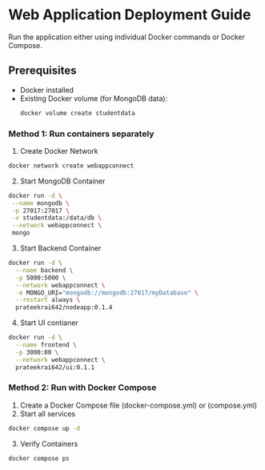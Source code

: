 # Web Application Deployment Guide

Run the application either using individual Docker commands or Docker Compose.

## Prerequisites
- Docker installed
- Existing Docker volume (for MongoDB data):
  ```bash
  docker volume create studentdata
  ```

### Method 1: Run containers separately
1. Create Docker Network
 ```bash
 docker network create webappconnect
 ```

2. Start MongoDB Container
 ```bash
docker run -d \
  --name mongodb \
  -p 27017:27017 \
  -v studentdata:/data/db \
  --network webappconnect \
  mongo
```
3. Start Backend Container
```bash
docker run -d \
  --name backend \
  -p 5000:5000 \
  --network webappconnect \
  -e MONGO_URI="mongodb://mongodb:27017/myDatabase" \
  --restart always \
  prateekrai642/nodeapp:0.1.4
```

4. Start UI contianer
```bash
docker run -d \
  --name frontend \
  -p 3000:80 \
  --network webappconnect \
  prateekrai642/ui:0.1.1
```

### Method 2: Run with Docker Compose
1. Create a Docker Compose file (docker-compose.yml) or (compose.yml)
2. Start all services
```bash
docker compose up -d
```
3. Verify Containers
```bash
docker compose ps
```
